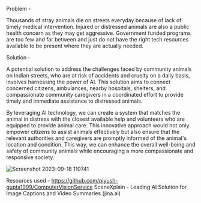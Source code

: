 Problem - 

Thousands of stray animals die on streets everyday because of lack of timely medical intervention.
Injured or distressed animals are also a public health concern as they may get aggressive.
Government funded programs are too few and far between and just do not have the right tech resources available to be present where they are actually needed.

Solution - 

A potential solution to address the challenges faced by community animals on Indian streets, who are at risk of accidents and cruelty on a daily basis, involves harnessing the power of AI. This solution aims to connect concerned citizens, ambulances, nearby hospitals, shelters, and compassionate community caregivers in a coordinated effort to provide timely and immediate assistance to distressed animals.

By leveraging AI technology, we can create a system that matches the animal in distress with the closest available help and volunteers who are equipped to provide animal care. This innovative approach would not only empower citizens to assist animals effectively but also ensure that the relevant authorities and caregivers are promptly informed of the animal's location and condition. This way, we can enhance the overall well-being and safety of community animals while encouraging a more compassionate and responsive society.




![Screenshot 2023-09-18 110741](https://github.com/bhavyahoda/ASARA/assets/55077612/ca73db67-85ba-495a-a615-51fb4f87a000)


Resources used - 
https://github.com/piyush-gupta1999/ComputerVisionService
SceneXplain - Leading AI Solution for Image Captions and Video Summaries (jina.ai) 
